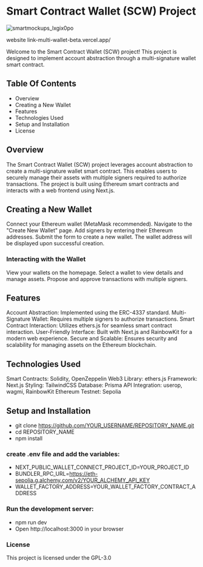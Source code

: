 # Smart Contract Wallet (SCW) Project
![smartmockups_lxgix0po](https://github.com/AYOO117/AccountAbstraction/assets/97744998/b8c4eb11-7648-4c6c-b493-50f447b7bdfb)

website link-multi-wallet-beta.vercel.app/

Welcome to the Smart Contract Wallet (SCW) project! This project is designed to implement account abstraction through a multi-signature wallet smart contract.

## Table Of Contents
- Overview
- Creating a New Wallet
- Features
- Technologies Used
- Setup and Installation
- License

## Overview
The Smart Contract Wallet (SCW) project leverages account abstraction to create a multi-signature wallet smart contract. This enables users to securely manage their assets with multiple signers required to authorize transactions. The project is built using Ethereum smart contracts and interacts with a web frontend using Next.js.

## Creating a New Wallet
Connect your Ethereum wallet (MetaMask recommended).
Navigate to the "Create New Wallet" page.
Add signers by entering their Ethereum addresses.
Submit the form to create a new wallet. The wallet address will be displayed upon successful creation.

### Interacting with the Wallet
View your wallets on the homepage.
Select a wallet to view details and manage assets.
Propose and approve transactions with multiple signers.


## Features
Account Abstraction: Implemented using the ERC-4337 standard.
Multi-Signature Wallet: Requires multiple signers to authorize transactions.
Smart Contract Interaction: Utilizes ethers.js for seamless smart contract interaction.
User-Friendly Interface: Built with Next.js and RainbowKit for a modern web experience.
Secure and Scalable: Ensures security and scalability for managing assets on the Ethereum blockchain.

## Technologies Used
Smart Contracts: Solidity, OpenZeppelin
Web3 Library: ethers.js
Framework: Next.js
Styling: TailwindCSS
Database: Prisma
API Integration: userop, wagmi, RainbowKit
Ethereum Testnet: Sepolia

## Setup and Installation
- git clone https://github.com/YOUR_USERNAME/REPOSITORY_NAME.git
- cd REPOSITORY_NAME
- npm install
### create .env file and add the variables:
- NEXT_PUBLIC_WALLET_CONNECT_PROJECT_ID=YOUR_PROJECT_ID
- BUNDLER_RPC_URL=https://eth-sepolia.g.alchemy.com/v2/YOUR_ALCHEMY_API_KEY
- WALLET_FACTORY_ADDRESS=YOUR_WALLET_FACTORY_CONTRACT_ADDRESS
### Run the development server:
- npm run dev
- Open http://localhost:3000 in your browser

### License
This project is licensed under the GPL-3.0
